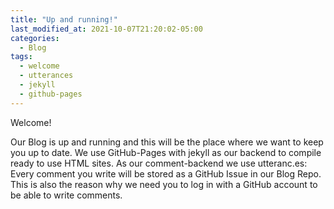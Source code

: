 ```yaml
---
title: "Up and running!"
last_modified_at: 2021-10-07T21:20:02-05:00
categories:
  - Blog
tags:
  - welcome
  - utterances
  - jekyll
  - github-pages
---
```


Welcome!

Our Blog is up and running and this will be the place where we want to keep you up to date. We use GitHub-Pages with jekyll as our backend to compile ready to use HTML sites. As our comment-backend we use utteranc.es: Every comment you write will be stored as a GitHub Issue in our Blog Repo. This is also the reason why we need you to log in with a GitHub account to be able to write comments.
